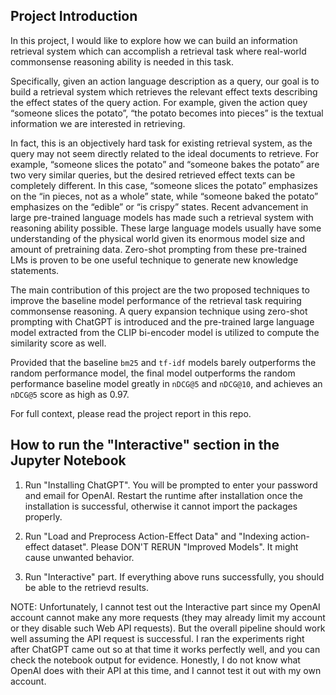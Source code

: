 ## Project Introduction

In this project, I would like to explore how we can build an information retrieval system which can accomplish a retrieval task where real-world commonsense reasoning ability is needed in this task.

Specifically, given an action language description as a query, our goal is to build a retrieval system which retrieves the relevant effect texts describing the effect states of the query action. For example, given the action quey “someone slices the potato”, “the potato becomes into pieces” is the textual information we are interested in retrieving.

In fact, this is an objectively hard task for existing retrieval system, as the query may not seem directly related to the ideal documents to retrieve. For example, “someone slices the potato” and “someone bakes the potato” are two very similar queries, but the desired retrieved effect texts can be completely
different. In this case, “someone slices the potato” emphasizes on the “in pieces, not as a whole” state, while “someone baked the potato” emphasizes on the “edible” or “is crispy” states. Recent advancement in large pre-trained language models has made such a retrieval system with reasoning ability possible. These large language models usually have some understanding of the physical world given its enormous model size and amount of pretraining data. Zero-shot prompting from these pre-trained LMs is proven to be one useful technique to generate new knowledge statements.

The main contribution of this project are the two proposed techniques to improve the baseline model performance of the retrieval task requiring commonsense reasoning. A query expansion technique using zero-shot prompting with ChatGPT is introduced and the pre-trained large language model extracted from the CLIP bi-encoder model is utilized to compute the similarity score as well.

Provided that the baseline `bm25` and `tf-idf` models barely outperforms the random performance model, the final model outperforms the random performance baseline model greatly in `nDCG@5` and `nDCG@10`, and achieves an `nDCG@5` score as high as 0.97.

For full context, please read the project report in this repo.

## How to run the "Interactive" section in the Jupyter Notebook

1. Run "Installing ChatGPT". You will be prompted to enter your password and email for OpenAI. Restart the runtime after installation once the installation is successful, otherwise it cannot import the packages properly.

2. Run "Load and Preprocess Action-Effect Data" and "Indexing action-effect dataset". Please DON'T RERUN "Improved Models". It might cause unwanted behavior.

3. Run "Interactive" part. If everything above runs successfully, you should be able to the retrievd results.

NOTE: Unfortunately, I cannot test out the Interactive part since my OpenAI account cannot make any more requests (they may already limit my account or they disable such Web API requests). But the overall pipeline should work well assuming the API request is successful. I ran the experiments right after ChatGPT came out so at that time it works perfectly well, and you can check the notebook output for evidence. Honestly, I do not know what OpenAI does with their API at this time, and I cannot test it out with my own account.
